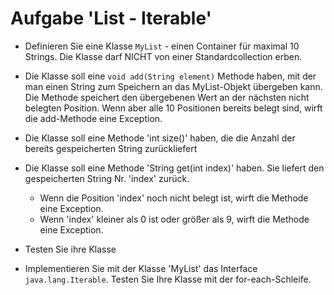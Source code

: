 # Aufgabe 'List - Iterable'

- Definieren Sie eine Klasse `MyList` - einen Container für maximal 10 Strings. Die Klasse darf NICHT von einer Standardcollection erben.


- Die Klasse soll eine `void add(String element)` Methode haben, mit der man einen String zum Speichern an das MyList-Objekt übergeben kann. Die Methode speichert den übergebenen Wert an der nächsten nicht belegten Position. Wenn aber alle 10 Positionen bereits belegt sind, wirft die add-Methode eine Exception.


- Die Klasse soll eine Methode 'int size()' haben, die die Anzahl der bereits gespeicherten String zurückliefert


- Die Klasse soll eine Methode 'String get(int index)' haben. Sie liefert den gespeicherten String Nr. 'index' zurück. 
    - Wenn die Position 'index' noch nicht belegt ist, wirft die Methode eine Exception.
    - Wenn 'index' kleiner als 0 ist oder größer als 9, wirft die Methode eine Exception.


- Testen Sie ihre Klasse


- Implementieren Sie mit der Klasse 'MyList' das Interface `java.lang.Iterable`. Testen Sie Ihre Klasse mit der for-each-Schleife.

